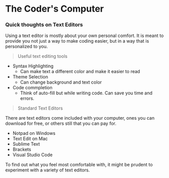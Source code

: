 # The Coder's Computer

### Quick thoughts on Text Editors

Using a text editor is mostly about your own personal comfort. 
It is meant to provide you not just a way to make coding easier, but in a way that is personalized to you.

> Useful text editing tools

+ Syntax Highlighting
  + Can make text a different color and make it easier to read
+ Theme Selection
  + Can change background and text color 
+ Code commpletion
  + Think of auto-fill but while writing code. Can save you time and errors.

> Standard Text Editors

There are text editors come included with your computer, ones you can download for free, or others still that you can pay for.

+ Notpad on Windows
+ Text Edit on Mac
+ Sublime Text
+ Brackets
+ Visual Studio Code

To find out what you feel most comfortable with, it might be prudent to experiment with a variety of text editors.

### 
